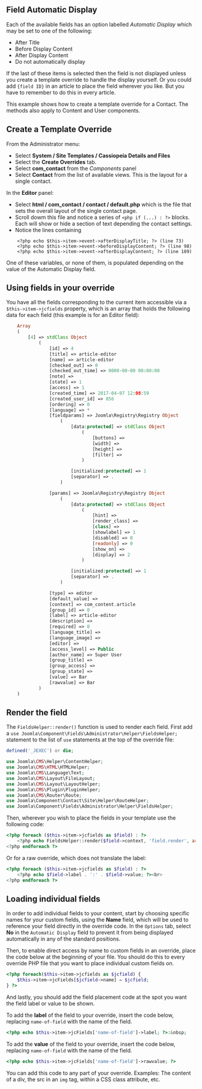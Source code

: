 <!-- Filename: J3.x:Adding_custom_fields/Overrides / Display title: Example Template Override -->

## Field Automatic Display

Each of the available fields has an option labelled *Automatic Display* which
may be set to one of the following:

* After Title
* Before Display Content
* After Display Content
* Do not automatically display

If the last of these items is selected then the field is not displayed unless
you create a template override to handle the display yourself. Or you could add
`{field ID}` in an article to place the field wherever you like. But you have
to remember to do this in every article.

This example shows how to create a template override for a Contact. The
methods also apply to Content and User components.

## Create a Template Override

From the Administrator menu:

* Select **System / Site Templates / Cassiopeia Details and Files**
* Select the **Create Overrides** tab.
* Select **com_contact** from the *Components* panel
* Select **Contact** from the list of available views. This is the layout for
a single contact.

In the **Editor** panel:
* Select **html / com_contact / contact / default.php** which is the file
that sets the overall layout of the single contact page.
* Scroll dowm this file and notice a series of `<php if (...) : ?>` blocks.
Each will show or hide a section of text depending the contact settings.
* Notice the lines containing
```
    <?php echo $this->item->event->afterDisplayTitle; ?> (line 73)
    <?php echo $this->item->event->beforeDisplayContent; ?> (line 98)
    <?php echo $this->item->event->afterDisplayContent; ?> (line 189)
```
One of these variables, or none of them, is populated depending on the value of
the Automatic Display field.

## Using fields in your override

You have all the fields corresponding to the current item accessible via a
`$this->item->jcfields` property, which is an array that holds the following
data for each field (this example is for an Editor field):

```php
    Array
    (
        [4] => stdClass Object
            (
                [id] => 4
                [title] => article-editor
                [name] => article-editor
                [checked_out] => 0
                [checked_out_time] => 0000-00-00 00:00:00
                [note] =>
                [state] => 1
                [access] => 1
                [created_time] => 2017-04-07 12:08:59
                [created_user_id] => 856
                [ordering] => 0
                [language] => *
                [fieldparams] => Joomla\Registry\Registry Object
                    (
                        [data:protected] => stdClass Object
                            (
                                [buttons] =>
                                [width] =>
                                [height] =>
                                [filter] =>
                            )

                        [initialized:protected] => 1
                        [separator] => .
                    )

                [params] => Joomla\Registry\Registry Object
                    (
                        [data:protected] => stdClass Object
                            (
                                [hint] =>
                                [render_class] =>
                                [class] =>
                                [showlabel] => 1
                                [disabled] => 0
                                [readonly] => 0
                                [show_on] =>
                                [display] => 2
                            )

                        [initialized:protected] => 1
                        [separator] => .
                    )

                [type] => editor
                [default_value] =>
                [context] => com_content.article
                [group_id] => 0
                [label] => article-editor
                [description] =>
                [required] => 0
                [language_title] =>
                [language_image] =>
                [editor] =>
                [access_level] => Public
                [author_name] => Super User
                [group_title] =>
                [group_access] =>
                [group_state] =>
                [value] => Bar
                [rawvalue] => Bar
            )
    )
```

## Render the field

The `FieldsHelper::render()` function is used to render each field. First add a
`use Joomla\Component\Fields\Administrator\Helper\FieldsHelper;` statement to
the list of `use` statements at the top of the override file:

```php
defined('_JEXEC') or die;

use Joomla\CMS\Helper\ContentHelper;
use Joomla\CMS\HTML\HTMLHelper;
use Joomla\CMS\Language\Text;
use Joomla\CMS\Layout\FileLayout;
use Joomla\CMS\Layout\LayoutHelper;
use Joomla\CMS\Plugin\PluginHelper;
use Joomla\CMS\Router\Route;
use Joomla\Component\Contact\Site\Helper\RouteHelper;
use Joomla\Component\Fields\Administrator\Helper\FieldsHelper;
```

Then, wherever you wish to place the fields in your template use the following
code:
```php
<?php foreach ($this->item->jcfields as $field) : ?>
    <?php echo FieldsHelper::render($field->context, 'field.render', array('field' => $field)); ?><br>
<?php endforeach ?>
```

Or for a raw override, which does not translate the label:

```php
<?php foreach ($this->item->jcfields as $field) : ?>
    <?php echo $field->label . ':' . $field->value; ?><br>
<?php endforeach ?>
```

## Loading individual fields

In order to add individual fields to your content, start by choosing
specific names for your custom fields, using the **Name** field, which
will be used to reference your field directly in the override code. In
the `Options` tab, select **No** in the `Automatic Display` field to
prevent it from being displayed automatically in any of the standard
positions.

Then, to enable direct access by name to custom fields in an override,
place the code below at the beginning of your file. You should do this
to every override PHP file that you want to place individual custom
fields on.

```php
<?php foreach($this->item->jcfields as $jcfield) {
    $this->item->jcFields[$jcfield->name] = $jcfield;
} ?>
```

And lastly, you should add the field placement code at the spot you want
the field label or value to be shown.

To add the **label** of the field to your override, insert the code
below, replacing `name-of-field` with the name of the field.

```php
<?php echo $this->item->jcFields['name-of-field']->label; ?>:&nbsp;
```

To add the **value** of the field to your override, insert the code
below, replacing `name-of-field` with the name of the field.

```php
<?php echo $this->item->jcFields['name-of-field']->rawvalue; ?>
```

You can add this code to any part of your override. Examples: The
content of a div, the src in an `img` tag, within a CSS class attribute,
etc.
